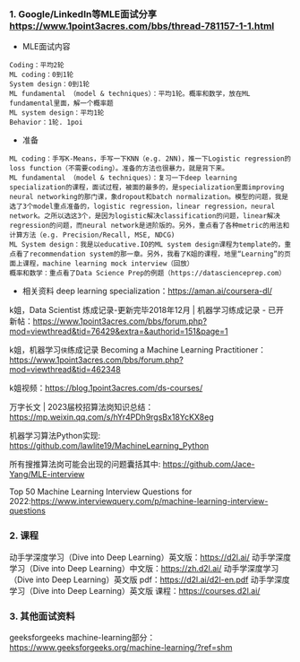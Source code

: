 
### 1. Google/LinkedIn等MLE面试分享 https://www.1point3acres.com/bbs/thread-781157-1-1.html
- MLE面试内容
```
Coding：平均2轮
ML coding：0到1轮
System design：0到1轮
ML fundamental （model & techniques）：平均1轮。概率和数学，放在ML fundamental里面，解一个概率题
ML system design：平均1轮
Behavior：1轮. 1poi

```

- 准备
```
ML coding：手写K-Means，手写一下KNN（e.g. 2NN)，推一下Logistic regression的loss function（不需要coding）。准备的方法也很暴力，就是背下来。
ML fundamental （model & techniques）：复习一下deep learning specialization的课程，面试过程，被面的最多的，是specialization里面improving neural networking的那门课，象dropout和batch normalization。模型的问题，我是选了3个model重点准备的，logistic regression，linear regression，neural network。之所以选这3个，是因为logistic解决classification的问题，linear解决regression的问题，而neural network是进阶版的。另外，重点看了各种metric的用法和计算方法（e.g. Precision/Recall, MSE, NDCG)
ML System design：我是以educative.IO的ML system design课程为template的，重点看了recommendation system的那一章。另外，我看了K姐的课程，地里“Learning”的页面上课程，machine learning mock interview（回放）
概率和数学：重点看了Data Science Prep的例题（https://datascienceprep.com）
```

- 相关资料
deep learning specialization：https://aman.ai/coursera-dl/

k姐，Data Scientist 炼成记录-更新完毕2018年12月 | 机器学习练成记录 - 已开新帖：https://www.1point3acres.com/bbs/forum.php?mod=viewthread&tid=76429&extra=&authorid=151&page=1

k姐，机器学习`侠`练成记录 Becoming a Machine Learning Practitioner：https://www.1point3acres.com/bbs/forum.php?mod=viewthread&tid=462348

k姐视频：https://blog.1point3acres.com/ds-courses/

万字长文 | 2023届校招算法岗知识总结：https://mp.weixin.qq.com/s/hYr4PDh9rgsBx18YcKX8eg

机器学习算法Python实现: https://github.com/lawlite19/MachineLearning_Python

所有搜推算法岗可能会出现的问题囊括其中: https://github.com/Jace-Yang/MLE-interview


Top 50 Machine Learning Interview Questions for 2022:https://www.interviewquery.com/p/machine-learning-interview-questions


### 2. 课程

动手学深度学习（Dive into Deep Learning）英文版：https://d2l.ai/
动手学深度学习（Dive into Deep Learning）中文版：https://zh.d2l.ai/
动手学深度学习（Dive into Deep Learning）英文版 pdf：https://d2l.ai/d2l-en.pdf
动手学深度学习（Dive into Deep Learning）英文版 课程：https://courses.d2l.ai/


### 3. 其他面试资料

geeksforgeeks machine-learning部分：https://www.geeksforgeeks.org/machine-learning/?ref=shm